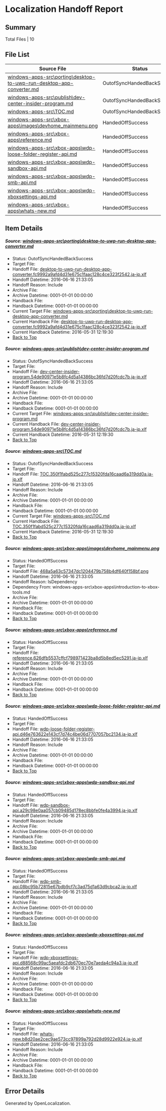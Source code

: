 # <a name='report-top'></a> Localization Handoff Report

## Summary
 Total Files | 10

## File List
 Source File | Status | Details 
 ----------- | ------ | ------- 
 [windows-apps-src\porting\desktop-to-uwp-run-desktop-app-converter.md](https://github.com/Microsoft/windows-apps/blob/07016fabb8b49e57dd0ae4ef68447451d31aa2dc/windows-apps-src/porting/desktop-to-uwp-run-desktop-app-converter.md) | OutofSyncHandedBackSuccess | [Details](#bc28197cccc0559f57abc8cb81e23bf241ca37163382)
 [windows-apps-src\publish\dev-center-insider-program.md](https://github.com/Microsoft/windows-apps/blob/3946310f057df5cfcd7da47ab29430bcf7356b2d/windows-apps-src/publish/dev-center-insider-program.md) | OutofSyncHandedBackSuccess | [Details](#a3d32d4ab5b4c11ed8e618b039ddccad8ce862dc3510)
 [windows-apps-src\TOC.md](https://github.com/Microsoft/windows-apps/blob/359769aca095e0a6c493785409ca2e62ad720785/windows-apps-src/TOC.md) | OutofSyncHandedBackSuccess | [Details](#0c418f8a3341d2514dd03409d4a894586a08ab423780)
 [windows-apps-src\xbox-apps\images\devhome_mainmenu.png](https://github.com/Microsoft/windows-apps/blob/c538f363bd4066233ebd363bb5255a6981399929/windows-apps-src/xbox-apps/images/devhome_mainmenu.png) | HandedOffSuccess | [Details](#468a5a63c57347dc1204479b758b4df640f158bf3867)
 [windows-apps-src\xbox-apps\reference.md](https://github.com/Microsoft/windows-apps/blob/1a8dc5bcfc619756696dd9892ca63d3ad92c3c16/windows-apps-src/xbox-apps/reference.md) | HandedOffSuccess | [Details](#3e857501687f74eacbe863889d61d33fcdbcd0863898)
 [windows-apps-src\xbox-apps\wdp-loose-folder-register-api.md](https://github.com/Microsoft/windows-apps/blob/968a3519ae302e15c78c0aa043e12484366d1711/windows-apps-src/xbox-apps/wdp-loose-folder-register-api.md) | HandedOffSuccess | [Details](#cb26ea1d80e6d370f16785429a683159f2134ad13906)
 [windows-apps-src\xbox-apps\wdp-sandbox-api.md](https://github.com/Microsoft/windows-apps/blob/2a2ccd0df4e7490beb45a5ebfbef45b900293ad0/windows-apps-src/xbox-apps/wdp-sandbox-api.md) | HandedOffSuccess | [Details](#1b9a0fc4b536b5091f489a9dc9b4d06c2902a8873908)
 [windows-apps-src\xbox-apps\wdp-smb-api.md](https://github.com/Microsoft/windows-apps/blob/6d12cff01741aae11cc5b9a02aa0b67eda202c88/windows-apps-src/xbox-apps/wdp-smb-api.md) | HandedOffSuccess | [Details](#c7dd765c432a08653c2ff1abcbb2accab29938743909)
 [windows-apps-src\xbox-apps\wdp-xboxsettings-api.md](https://github.com/Microsoft/windows-apps/blob/c392e6a2356d4180943c17d37512ef8ea35f5719/windows-apps-src/xbox-apps/wdp-xboxsettings-api.md) | HandedOffSuccess | [Details](#52fb6e76bd7ad35127eeebeced8f6f8cc076fb7f3911)
 [windows-apps-src\xbox-apps\whats-new.md](https://github.com/Microsoft/windows-apps/blob/d30c5b2117bd65d2ab6e7d71da1fbc962d1ebdfb/windows-apps-src/xbox-apps/whats-new.md) | HandedOffSuccess | [Details](#c29c7cd89d5cba430d7a8891717e53019069f1fb3912)

## Item Details
##### <a name='bc28197cccc0559f57abc8cb81e23bf241ca37163382'></a> Source: [windows-apps-src\porting\desktop-to-uwp-run-desktop-app-converter.md](https://github.com/Microsoft/windows-apps/blob/07016fabb8b49e57dd0ae4ef68447451d31aa2dc/windows-apps-src/porting/desktop-to-uwp-run-desktop-app-converter.md)
* Status: OutofSyncHandedBackSuccess
* Target File: 
* Handoff File: [desktop-to-uwp-run-desktop-app-converter.fc9992a9afd4d31e675c1faac128c4ce323f2542.ja-jp.xlf](https://github.com/Microsoft/WDG.handoff/blob/42221387492cc360c539048208150ba48b26fc78/ol-handoff/Microsoft/windows-apps.ja-jp/master/desktop-to-uwp-run-desktop-app-converter.fc9992a9afd4d31e675c1faac128c4ce323f2542.ja-jp.xlf)
* Handoff Datetime: 2016-06-16 21:33:05
* Handoff Reason: Include
* Archive File: 
* Archive Datetime: 0001-01-01 00:00:00
* Handback File: 
* Handback Datetime: 0001-01-01 00:00:00
* Current Target File: [windows-apps-src\porting\desktop-to-uwp-run-desktop-app-converter.md](https://github.com/Microsoft/windows-apps.ja-jp/blob/846e73c8aab5d5c623774cf374dd173574bd5761/windows-apps-src/porting/desktop-to-uwp-run-desktop-app-converter.md)
* Current Handback File: [desktop-to-uwp-run-desktop-app-converter.fc9992a9afd4d31e675c1faac128c4ce323f2542.ja-jp.xlf](https://github.com/Microsoft/WDG.handback/blob/29e104438bce4bfab3f3d4ed4b83ff0bfb8c6870/ol-handback/Microsoft/windows-apps.ja-jp/master/desktop-to-uwp-run-desktop-app-converter.fc9992a9afd4d31e675c1faac128c4ce323f2542.ja-jp.xlf)
* Current Handback Datetime: 2016-05-31 12:19:30
* [Back to Top](#report-top)

##### <a name='a3d32d4ab5b4c11ed8e618b039ddccad8ce862dc3510'></a> Source: [windows-apps-src\publish\dev-center-insider-program.md](https://github.com/Microsoft/windows-apps/blob/3946310f057df5cfcd7da47ab29430bcf7356b2d/windows-apps-src/publish/dev-center-insider-program.md)
* Status: OutofSyncHandedBackSuccess
* Target File: 
* Handoff File: [dev-center-insider-program.54de90971e5b8fc4d5a14386bc36fd7d20fcdc7b.ja-jp.xlf](https://github.com/Microsoft/WDG.handoff/blob/42221387492cc360c539048208150ba48b26fc78/ol-handoff/Microsoft/windows-apps.ja-jp/master/dev-center-insider-program.54de90971e5b8fc4d5a14386bc36fd7d20fcdc7b.ja-jp.xlf)
* Handoff Datetime: 2016-06-16 21:33:05
* Handoff Reason: Include
* Archive File: 
* Archive Datetime: 0001-01-01 00:00:00
* Handback File: 
* Handback Datetime: 0001-01-01 00:00:00
* Current Target File: [windows-apps-src\publish\dev-center-insider-program.md](https://github.com/Microsoft/windows-apps.ja-jp/blob/846e73c8aab5d5c623774cf374dd173574bd5761/windows-apps-src/publish/dev-center-insider-program.md)
* Current Handback File: [dev-center-insider-program.54de90971e5b8fc4d5a14386bc36fd7d20fcdc7b.ja-jp.xlf](https://github.com/Microsoft/WDG.handback/blob/29e104438bce4bfab3f3d4ed4b83ff0bfb8c6870/ol-handback/Microsoft/windows-apps.ja-jp/master/dev-center-insider-program.54de90971e5b8fc4d5a14386bc36fd7d20fcdc7b.ja-jp.xlf)
* Current Handback Datetime: 2016-05-31 12:19:30
* [Back to Top](#report-top)

##### <a name='0c418f8a3341d2514dd03409d4a894586a08ab423780'></a> Source: [windows-apps-src\TOC.md](https://github.com/Microsoft/windows-apps/blob/359769aca095e0a6c493785409ca2e62ad720785/windows-apps-src/TOC.md)
* Status: OutofSyncHandedBackSuccess
* Target File: 
* Handoff File: [TOC.350f1fabd525c277c15320fda16caad6a319dd0a.ja-jp.xlf](https://github.com/Microsoft/WDG.handoff/blob/42221387492cc360c539048208150ba48b26fc78/ol-handoff/Microsoft/windows-apps.ja-jp/master/TOC.350f1fabd525c277c15320fda16caad6a319dd0a.ja-jp.xlf)
* Handoff Datetime: 2016-06-16 21:33:05
* Handoff Reason: Include
* Archive File: 
* Archive Datetime: 0001-01-01 00:00:00
* Handback File: 
* Handback Datetime: 0001-01-01 00:00:00
* Current Target File: [windows-apps-src\TOC.md](https://github.com/Microsoft/windows-apps.ja-jp/blob/846e73c8aab5d5c623774cf374dd173574bd5761/windows-apps-src/TOC.md)
* Current Handback File: [TOC.350f1fabd525c277c15320fda16caad6a319dd0a.ja-jp.xlf](https://github.com/Microsoft/WDG.handback/blob/29e104438bce4bfab3f3d4ed4b83ff0bfb8c6870/ol-handback/Microsoft/windows-apps.ja-jp/master/TOC.350f1fabd525c277c15320fda16caad6a319dd0a.ja-jp.xlf)
* Current Handback Datetime: 2016-05-31 12:19:30
* [Back to Top](#report-top)

##### <a name='468a5a63c57347dc1204479b758b4df640f158bf3867'></a> Source: [windows-apps-src\xbox-apps\images\devhome_mainmenu.png](https://github.com/Microsoft/windows-apps/blob/c538f363bd4066233ebd363bb5255a6981399929/windows-apps-src/xbox-apps/images/devhome_mainmenu.png)
* Status: HandedOffSuccess
* Target File: 
* Handoff File: [468a5a63c57347dc1204479b758b4df640f158bf.png](https://github.com/Microsoft/WDG.handoff/blob/42221387492cc360c539048208150ba48b26fc78/ol-handoff/Microsoft/windows-apps.ja-jp/master/468a5a63c57347dc1204479b758b4df640f158bf.png)
* Handoff Datetime: 2016-06-16 21:33:05
* Handoff Reason: IsDependency
* Dependency From: windows-apps-src\xbox-apps\introduction-to-xbox-tools.md
* Archive File: 
* Archive Datetime: 0001-01-01 00:00:00
* Handback File: 
* Handback Datetime: 0001-01-01 00:00:00
* [Back to Top](#report-top)

##### <a name='3e857501687f74eacbe863889d61d33fcdbcd0863898'></a> Source: [windows-apps-src\xbox-apps\reference.md](https://github.com/Microsoft/windows-apps/blob/1a8dc5bcfc619756696dd9892ca63d3ad92c3c16/windows-apps-src/xbox-apps/reference.md)
* Status: HandedOffSuccess
* Target File: 
* Handoff File: [reference.626dfb5537cffcf798971423ba8d5b8ed5ec5291.ja-jp.xlf](https://github.com/Microsoft/WDG.handoff/blob/42221387492cc360c539048208150ba48b26fc78/ol-handoff/Microsoft/windows-apps.ja-jp/master/reference.626dfb5537cffcf798971423ba8d5b8ed5ec5291.ja-jp.xlf)
* Handoff Datetime: 2016-06-16 21:33:05
* Handoff Reason: Include
* Archive File: 
* Archive Datetime: 0001-01-01 00:00:00
* Handback File: 
* Handback Datetime: 0001-01-01 00:00:00
* [Back to Top](#report-top)

##### <a name='cb26ea1d80e6d370f16785429a683159f2134ad13906'></a> Source: [windows-apps-src\xbox-apps\wdp-loose-folder-register-api.md](https://github.com/Microsoft/windows-apps/blob/968a3519ae302e15c78c0aa043e12484366d1711/windows-apps-src/xbox-apps/wdp-loose-folder-register-api.md)
* Status: HandedOffSuccess
* Target File: 
* Handoff File: [wdp-loose-folder-register-api.d46e763622e143cf7d74c4be06d7707057bc2134.ja-jp.xlf](https://github.com/Microsoft/WDG.handoff/blob/42221387492cc360c539048208150ba48b26fc78/ol-handoff/Microsoft/windows-apps.ja-jp/master/wdp-loose-folder-register-api.d46e763622e143cf7d74c4be06d7707057bc2134.ja-jp.xlf)
* Handoff Datetime: 2016-06-16 21:33:05
* Handoff Reason: Include
* Archive File: 
* Archive Datetime: 0001-01-01 00:00:00
* Handback File: 
* Handback Datetime: 0001-01-01 00:00:00
* [Back to Top](#report-top)

##### <a name='1b9a0fc4b536b5091f489a9dc9b4d06c2902a8873908'></a> Source: [windows-apps-src\xbox-apps\wdp-sandbox-api.md](https://github.com/Microsoft/windows-apps/blob/2a2ccd0df4e7490beb45a5ebfbef45b900293ad0/windows-apps-src/xbox-apps/wdp-sandbox-api.md)
* Status: HandedOffSuccess
* Target File: 
* Handoff File: [wdp-sandbox-api.a29c98e0aa057cb09485d178ec8bbfe0fe4a3994.ja-jp.xlf](https://github.com/Microsoft/WDG.handoff/blob/42221387492cc360c539048208150ba48b26fc78/ol-handoff/Microsoft/windows-apps.ja-jp/master/wdp-sandbox-api.a29c98e0aa057cb09485d178ec8bbfe0fe4a3994.ja-jp.xlf)
* Handoff Datetime: 2016-06-16 21:33:05
* Handoff Reason: Include
* Archive File: 
* Archive Datetime: 0001-01-01 00:00:00
* Handback File: 
* Handback Datetime: 0001-01-01 00:00:00
* [Back to Top](#report-top)

##### <a name='c7dd765c432a08653c2ff1abcbb2accab29938743909'></a> Source: [windows-apps-src\xbox-apps\wdp-smb-api.md](https://github.com/Microsoft/windows-apps/blob/6d12cff01741aae11cc5b9a02aa0b67eda202c88/windows-apps-src/xbox-apps/wdp-smb-api.md)
* Status: HandedOffSuccess
* Target File: 
* Handoff File: [wdp-smb-api.08bc95b72815e67bdb9cf7c3ad75d1a63d9cbca2.ja-jp.xlf](https://github.com/Microsoft/WDG.handoff/blob/42221387492cc360c539048208150ba48b26fc78/ol-handoff/Microsoft/windows-apps.ja-jp/master/wdp-smb-api.08bc95b72815e67bdb9cf7c3ad75d1a63d9cbca2.ja-jp.xlf)
* Handoff Datetime: 2016-06-16 21:33:05
* Handoff Reason: Include
* Archive File: 
* Archive Datetime: 0001-01-01 00:00:00
* Handback File: 
* Handback Datetime: 0001-01-01 00:00:00
* [Back to Top](#report-top)

##### <a name='52fb6e76bd7ad35127eeebeced8f6f8cc076fb7f3911'></a> Source: [windows-apps-src\xbox-apps\wdp-xboxsettings-api.md](https://github.com/Microsoft/windows-apps/blob/c392e6a2356d4180943c17d37512ef8ea35f5719/windows-apps-src/xbox-apps/wdp-xboxsettings-api.md)
* Status: HandedOffSuccess
* Target File: 
* Handoff File: [wdp-xboxsettings-api.d88568c99ac5aeafdc2db670ec70e7aeda4c94a3.ja-jp.xlf](https://github.com/Microsoft/WDG.handoff/blob/42221387492cc360c539048208150ba48b26fc78/ol-handoff/Microsoft/windows-apps.ja-jp/master/wdp-xboxsettings-api.d88568c99ac5aeafdc2db670ec70e7aeda4c94a3.ja-jp.xlf)
* Handoff Datetime: 2016-06-16 21:33:05
* Handoff Reason: Include
* Archive File: 
* Archive Datetime: 0001-01-01 00:00:00
* Handback File: 
* Handback Datetime: 0001-01-01 00:00:00
* [Back to Top](#report-top)

##### <a name='c29c7cd89d5cba430d7a8891717e53019069f1fb3912'></a> Source: [windows-apps-src\xbox-apps\whats-new.md](https://github.com/Microsoft/windows-apps/blob/d30c5b2117bd65d2ab6e7d71da1fbc962d1ebdfb/windows-apps-src/xbox-apps/whats-new.md)
* Status: HandedOffSuccess
* Target File: 
* Handoff File: [whats-new.b8d20ae2cec9ae573cc97899a792d28d9922e924.ja-jp.xlf](https://github.com/Microsoft/WDG.handoff/blob/42221387492cc360c539048208150ba48b26fc78/ol-handoff/Microsoft/windows-apps.ja-jp/master/whats-new.b8d20ae2cec9ae573cc97899a792d28d9922e924.ja-jp.xlf)
* Handoff Datetime: 2016-06-16 21:33:05
* Handoff Reason: Include
* Archive File: 
* Archive Datetime: 0001-01-01 00:00:00
* Handback File: 
* Handback Datetime: 0001-01-01 00:00:00
* [Back to Top](#report-top)


## Error Details

Generated by OpenLocalization.
